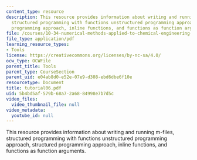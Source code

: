 ```yaml
---
content_type: resource
description: This resource provides information about writing and running m-files,
  structured programming with functions unstructured programming approach, structured
  programming approach, inline functions, and functions as function arguments.
file: /courses/10-34-numerical-methods-applied-to-chemical-engineering-fall-2005/5b4bd5af579b68a72a6884998e7b7d5c_tutorial06.pdf
file_type: application/pdf
learning_resource_types:
- Tools
license: https://creativecommons.org/licenses/by-nc-sa/4.0/
ocw_type: OCWFile
parent_title: Tools
parent_type: CourseSection
parent_uid: e04ab8d0-e52e-07e9-d308-ebd6dbe6f10e
resourcetype: Document
title: tutorial06.pdf
uid: 5b4bd5af-579b-68a7-2a68-84998e7b7d5c
video_files:
  video_thumbnail_file: null
video_metadata:
  youtube_id: null
---
```

This resource provides information about writing and running m-files, structured programming with functions unstructured programming approach, structured programming approach, inline functions, and functions as function arguments.